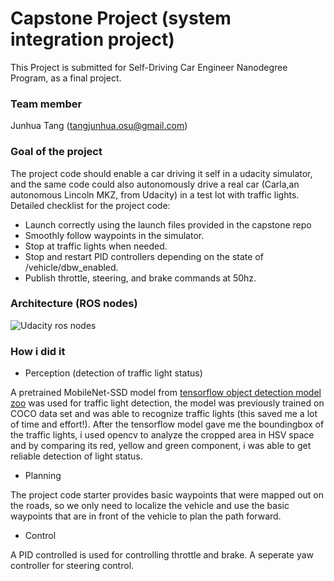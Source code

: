 # Capstone Project (system integration project)
This Project is submitted for Self-Driving Car Engineer Nanodegree Program, as a final project.

[//]: # (Image References)
[image_ROS]: /imgs/final-project-ros-graph-v2.png


### Team member
Junhua Tang (tangjunhua.osu@gmail.com)

### Goal of the project
The project code should enable a car driving it self in a udacity simulator, and the same code could also autonomously drive a real car (Carla,an autonomous Lincoln MKZ, from Udacity) in a test lot with traffic lights. Detailed checklist for the project code:
* Launch correctly using the launch files provided in the capstone repo
* Smoothly follow waypoints in the simulator.
* Stop at traffic lights when needed.
* Stop and restart PID controllers depending on the state of /vehicle/dbw_enabled.
* Publish throttle, steering, and brake commands at 50hz.

### Architecture (ROS nodes)
![Udacity ros nodes][image_ROS]
### How i did it
* Perception (detection of traffic light status)

A pretrained MobileNet-SSD model from [tensorflow object detection model zoo](https://github.com/tensorflow/models/blob/master/research/object_detection/g3doc/detection_model_zoo.md) was used for traffic light detection, the model was previously trained on COCO data set and was able to recognize traffic lights (this saved me a lot of time and effort!). After the tensorflow model gave me the boundingbox of the traffic lights, i used opencv to analyze the cropped area in HSV space and by comparing its red, yellow and green component, i was able to get reliable detection of light status.

* Planning

The project code starter provides basic waypoints that were mapped out on the roads, so we only need to localize the vehicle and use the basic waypoints that are in front of the vehicle to plan the path forward.

* Control

A PID controlled is used for controlling throttle and brake. A seperate yaw controller for steering control.

